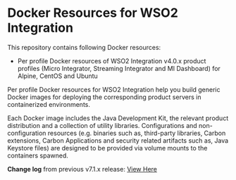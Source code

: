 # Docker Resources for WSO2 Integration

This repository contains following Docker resources:

- Per profile Docker resources of WSO2 Integration v4.0.x product profiles (Micro Integrator, Streaming Integrator and MI Dashboard)
  for Alpine, CentOS and Ubuntu

Per profile Docker resources for WSO2 Integration help you build generic Docker images for deploying the
corresponding product servers in containerized environments.

Each Docker image includes the Java Development Kit, the relevant product distribution and a collection of utility libraries.
Configurations and non-configuration resources (e.g. binaries such as, third-party libraries, Carbon extensions,
Carbon Applications and security related artifacts such as, Java Keystore files) are designed to be provided via
volume mounts to the containers spawned.

**Change log** from previous v7.1.x release: [View Here](CHANGELOG.md)
